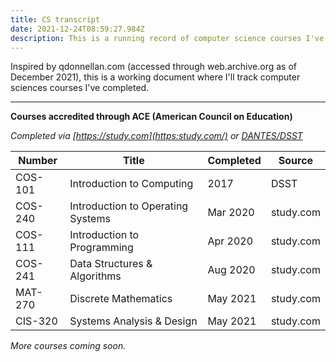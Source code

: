 ```yaml
---
title: CS transcript
date: 2021-12-24T08:59:27.984Z
description: This is a running record of computer science courses I've completed.
---
```

Inspired by qdonnellan.com (accessed through web.archive.org as of December 2021), this is a working document where I'll track computer sciences courses I've completed.

- - -

**Courses accredited through ACE (American Council on Education)**

 *Completed via [https://study.com](https:study.com/) or [DANTES/DSST](https://www.dantes.doded.mil/EducationPrograms/get-credit/creditexam.html)*

| Number  | Title                             | Completed | Source    |
| ------- | --------------------------------- | --------- | --------- |
| COS-101 | Introduction to Computing         | 2017      | DSST      |
| COS-240 | Introduction to Operating Systems | Mar 2020  | study.com |
| COS-111 | Introduction to Programming       | Apr 2020  | study.com |
| COS-241 | Data Structures & Algorithms      | Aug 2020  | study.com |
| MAT-270 | Discrete Mathematics              | May 2021  | study.com |
| CIS-320 | Systems Analysis & Design         | May 2021  | study.com |

*More courses coming soon.*